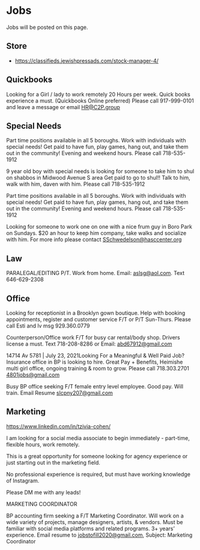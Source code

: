 # Jobs  
Jobs will be posted on this page.


## Store

- https://classifieds.jewishpressads.com/stock-manager-4/


## Quickbooks

Looking for a Girl / lady to work remotely 20 Hours per week.
Quick books experience a must. (Quickbooks Online preferred)
Please call 917-999-0101 and leave a message  or email HR@C2P.group

## Special Needs
Part time positions available in all 5 boroughs.
Work with individuals with special needs!
Get paid to have fun, play games, hang out, and take them out in the community!
Evening and weekend hours.
Please call 718-535-1912

9 year old boy with special needs is looking for someone to take him to shul on shabbos in Midwood Avenue S area
Get paid to go to shul!! Talk to him, walk with him, daven with him.
Please call 718-535-1912


Part time positions available in all 5 boroughs.
Work with individuals with special needs!
Get paid to have fun, play games, hang out, and take them out in the community!
Evening and weekend hours.
Please call 718-535-1912




Looking for someone to work one on one with a nice frum guy in Boro Park on Sundays. $20 an hour to keep him company, take walks and socialize with him. For more info please contact SSchwedelson@hasccenter.org




## Law

PARALEGAL/EDITING P/T. Work
from home. Email: aslsg@aol.com.
Text 646-629-2308


## Office

Looking for receptionist in a Brooklyn gown boutique. Help with booking appointments, register and customer service F/T or P/T Sun-Thurs. Please call Esti and lv msg 929.360.0779

Counterperson/Office work F/T for
busy car rental/body shop. Drivers
license a must. Text 718-208-8286 or
Email: abd67912@gmail.com


14714 Av 5781 | July 23, 2021Looking For a Meaningful & Well Paid Job? Insurance office in BP is looking to hire. Great Pay + Benefits, Heimishe multi girl office, ongoing training & room to grow. Please call 718.303.2701 4801jobs@gmail.com


Busy BP office seeking F/T female entry level employee. Good pay. Will train. Email Resume slcpny207@gmail.com

## Marketing 

https://www.linkedin.com/in/tzivia-cohen/

I am looking for a social media associate to begin immediately - part-time, flexible hours, work remotely.

This is a great opportunity for someone looking for agency experience or just starting out in the marketing field.

No professional experience is required, but must have working knowledge of Instagram.

Please DM me with any leads!


MARKETING COORDINATOR

BP accounting firm seeking a F/T Marketing Coordinator. Will work on a wide variety of projects, manage designers, artists, & vendors. Must be familiar with social media platforms and related programs. 3+ years’ experience. Email resume to jobstofill2020@gmail.com, Subject: Marketing Coordinator
